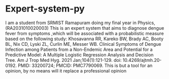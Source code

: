 # Expert-system-py
I am a student from SRMIST Ramapuram doing my final year in Physics, (RA2031010020003)
This is an expert system that aims to diagnose dengue fever from symptoms ,which will be associated with a probabilistic measure based on the following study:
Khosavanna RR, Kareko BW, Brady AC, Booty BL, Nix CD, Lyski ZL, Curlin ME, Messer WB. Clinical Symptoms of Dengue Infection among Patients from a Non-Endemic Area and Potential for a Predictive Model: A Multiple Logistic Regression Analysis and Decision Tree. Am J Trop Med Hyg. 2021 Jan;104(1):121-129. doi: 10.4269/ajtmh.20-0192. PMID: 33200724; PMCID: PMC7790069.
This is but a tool for an opinion, by no means will it replace a professional opinion
